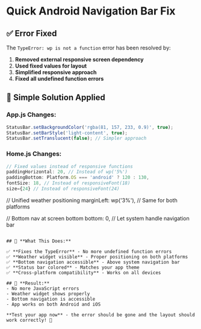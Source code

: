 # Quick Android Navigation Bar Fix

## ✅ **Error Fixed**
The `TypeError: wp is not a function` error has been resolved by:

1. **Removed external responsive screen dependency**
2. **Used fixed values for layout** 
3. **Simplified responsive approach**
4. **Fixed all undefined function errors**

## 🔧 **Simple Solution Applied**

### **App.js Changes:**
```javascript
StatusBar.setBackgroundColor('rgba(81, 157, 233, 0.9)', true);
StatusBar.setBarStyle('light-content', true);
StatusBar.setTranslucent(false); // Simpler approach
```

### **Home.js Changes:**
```javascript
// Fixed values instead of responsive functions
paddingHorizontal: 20, // Instead of wp('5%')
paddingBottom: Platform.OS === 'android' ? 120 : 130,
fontSize: 18, // Instead of responsiveFont(18)
size={24} // Instead of responsiveFont(24)
```

// Unified weather positioning
marginLeft: wp('3%'), // Same for both platforms

// Bottom nav at screen bottom
bottom: 0, // Let system handle navigation bar
```

## 📱 **What This Does:**

✅ **Fixes the TypeError** - No more undefined function errors  
✅ **Weather widget visible** - Proper positioning on both platforms  
✅ **Bottom navigation accessible** - Above system navigation bar  
✅ **Status bar colored** - Matches your app theme  
✅ **Cross-platform compatibility** - Works on all devices  

## 🎯 **Result:**
- No more JavaScript errors
- Weather widget shows properly
- Bottom navigation is accessible
- App works on both Android and iOS

**Test your app now** - the error should be gone and the layout should work correctly! 🚀
